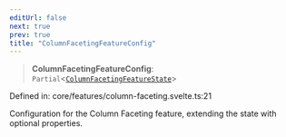 ```yaml
---
editUrl: false
next: true
prev: true
title: "ColumnFacetingFeatureConfig"
---
```


> **ColumnFacetingFeatureConfig**: `Partial`\<[`ColumnFacetingFeatureState`](/api/type-aliases/columnfacetingfeaturestate/)\>

Defined in: core/features/column-faceting.svelte.ts:21

Configuration for the Column Faceting feature, extending the state with optional properties.
